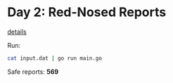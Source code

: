 # Day 2: Red-Nosed Reports

[details](https://adventofcode.com/2024/day/2)

Run:
```bash
cat input.dat | go run main.go
```

Safe reports: __569__
